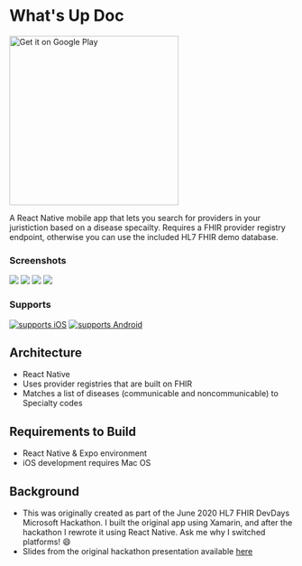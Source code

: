 # What's Up Doc

<a href="https://play.google.com/store/apps/details?id=com.davealdon.whatsupdoc"><img alt="Get it on Google Play" src="https://play.google.com/intl/en_us/badges/images/generic/en_badge_web_generic.png" width="300"></a>

A React Native mobile app that lets you search for providers in your juristiction based on a disease specailty. Requires a FHIR provider registry endpoint, otherwise you can use the included HL7 FHIR demo database.

### Screenshots

<img src="https://lh3.googleusercontent.com/2fnQyXgGvRZzscD_6CaHRLoXQPGxPBYgRPXT9eO69VrVALq2CWJtwYEb88KF1MjEtKN0=w720-h310-rw">
<img src="https://lh3.googleusercontent.com/M9pPo4qLsqTL9sXWcaqN1JHgD84lOjcj42w1kIERS7uQ4V07tTMsDx4r__6SyNt4jJ8=w720-h310-rw">
<img src="https://lh3.googleusercontent.com/cXm9C-o-GQwHtSW1_iyA5rGMddDzOfoR__Rg0SZxxTGPwVkfOPNjpzxro4qKriykRg=w720-h310-rw">
<img src="https://lh3.googleusercontent.com/2ClVgM2eFw9phavJw-l1jhtwLDxieGJM49VB0FElQfV9swvzT-fYZ-aClmkMriLsisoi=w720-h310-rw">

### Supports

[![supports iOS](https://img.shields.io/badge/iOS-4630EB.svg?style=for-the-badge&logo=APPLE&labelColor=000&logoColor=fff)](https://github.com/DaveAldon/Whats-Up-Doc) [![supports Android](https://img.shields.io/badge/Android-4630EB.svg?style=for-the-badge&logo=ANDROID&labelColor=000&logoColor=fff)](https://github.com/DaveAldon/Whats-Up-Doc)

## Architecture

- React Native
- Uses provider registries that are built on FHIR
- Matches a list of diseases (communicable and noncommunicable) to Specialty codes

## Requirements to Build

- React Native & Expo environment
- iOS development requires Mac OS

## Background

- This was originally created as part of the June 2020 HL7 FHIR DevDays Microsoft Hackathon. I built the original app using Xamarin, and after the hackathon I rewrote it using React Native. Ask me why I switched platforms! :smile:
- Slides from the original hackathon presentation available [here](https://docs.google.com/presentation/d/1X6qeCuRigvTkzUoinb5pg-8AWY9c05240loeVSkdVFo/edit?usp=sharing)
